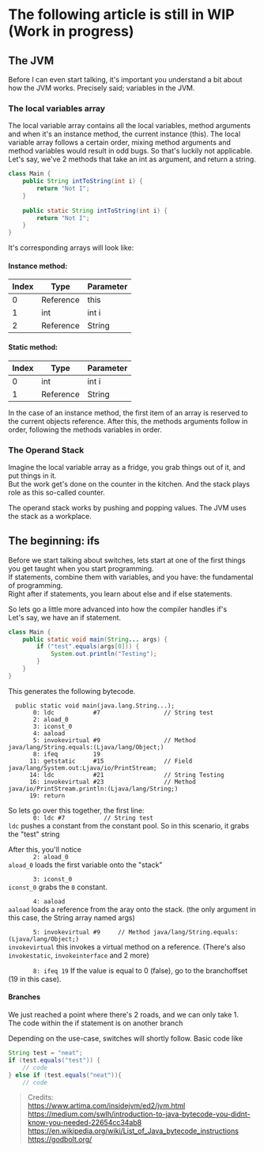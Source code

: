 

# The following article is still in WIP (Work in progress)


## The JVM

Before I can even start talking, it's important you understand a bit about how the JVM works.
Precisely said; variables in the JVM.


### The local variables array

The local variable array contains all the local variables, method arguments and when it's an instance method, the current instance (this).
The local variable array follows a certain order, mixing method arguments and method variables would result in odd bugs. So that's luckily not applicable.
Let's say, we've 2 methods that take an int as argument, and return a string.
```java
class Main {
    public String intToString(int i) {
        return "Not I";
    }
    
    public static String intToString(int i) {
        return "Not I";
    }
}
```
It's corresponding arrays will look like:

[comment]: # (TODO: check accuracty)
<table style="display: inline">
    <thead>
        <h4>Instance method:</h4>
        <tr>
            <th>Index</th>
            <th>Type</th>
            <th>Parameter</th>
        </tr>
    </thead>
    <tbody>
        <tr>
            <td>0</td>
            <td>Reference</td>
            <td>this</td>
        </tr>
        <tr>
            <td>1</td>
            <td>int</td>
            <td>int i</td>
        </tr>        
        <tr>
            <td>2</td>
            <td>Reference</td>
            <td>String</td>
        </tr>
    </tbody>
</table>
<table  style="display: inline">
    <thead>
        <h4>Static method:</h4>
        <tr>
            <th>Index</th>
            <th>Type</th>
            <th>Parameter</th>
        </tr>
    </thead>
    <tbody>
        <tr>
            <td>0</td>
            <td>int</td>
            <td>int i</td>
        </tr>        
        <tr>
            <td>1</td>
            <td>Reference</td>
            <td>String</td>
        </tr>
    </tbody>
</table>

In the case of an instance method, the first item of an array is reserved to the current objects reference.
After this, the methods arguments follow in order, following the methods variables in order.  

### The Operand Stack

Imagine the local variable array as a fridge, you grab things out of it, and put things in it. \
But the work get's done on the counter in the kitchen. And the stack plays role as this so-called counter. 

The operand stack works by pushing and popping values. The JVM uses the stack as a workplace.



## The beginning: ifs

Before we start talking about switches, lets start at one of the first things you get taught when you start programming. \
If statements, combine them with variables, and you have: the fundamental of programming. \
Right after if statements, you learn about else and if else statements.

So lets go a little more advanced into how the compiler handles if's \
Let's say, we have an if statement.

```java
class Main {
    public static void main(String... args) {
        if ("test".equals(args[0])) {
            System.out.println("Testing");
        }
    }
}
```

This generates the following bytecode.
```
  public static void main(java.lang.String...);
       0: ldc           #7                  // String test
       2: aload_0
       3: iconst_0
       4: aaload
       5: invokevirtual #9                  // Method java/lang/String.equals:(Ljava/lang/Object;)
       8: ifeq          19
      11: getstatic     #15                 // Field java/lang/System.out:Ljava/io/PrintStream;
      14: ldc           #21                 // String Testing
      16: invokevirtual #23                 // Method java/io/PrintStream.println:(Ljava/lang/String;)
      19: return
```

So lets go over this together, the first line:\
`       0: ldc #7           // String test`\
`ldc` pushes a constant from the constant pool.
So in this scenario, it grabs the "test" string

After this, you'll notice \
`       2: aload_0` \
`aload_0` loads the first variable onto the "stack"

`       3: iconst_0` \
`iconst_0` grabs the `0` constant.

`       4: aaload` \
`aaload` loads a reference from the aray onto the stack. (the only argument in this case, the String array named args)

`       5: invokevirtual #9     // Method java/lang/String.equals:(Ljava/lang/Object;)`  
`invokevirtual` this invokes a virtual method on a reference. (There's also `invokestatic`, `invokeinterface` and 2 more)

`       8: ifeq 19`
If the value is equal to 0 (false), go to the branchoffset (19 in this case).

#### Branches

We just reached a point where there's 2 roads, and we can only take 1. \
The code within the if statement is on another branch


Depending on the use-case, switches will shortly follow.
Basic code like
```java
String test = "neat";
if (test.equals("test")) {
    // code
} else if (test.equals("neat")){
    // code
```



> Credits: \
> https://www.artima.com/insidejvm/ed2/jvm.html \
> https://medium.com/swlh/introduction-to-java-bytecode-you-didnt-know-you-needed-22654cc34ab8 \
> https://en.wikipedia.org/wiki/List_of_Java_bytecode_instructions \
> https://godbolt.org/